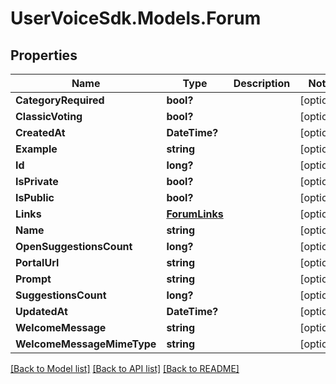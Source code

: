 # UserVoiceSdk.Models.Forum
## Properties

Name | Type | Description | Notes
------------ | ------------- | ------------- | -------------
**CategoryRequired** | **bool?** |  | [optional] 
**ClassicVoting** | **bool?** |  | [optional] 
**CreatedAt** | **DateTime?** |  | [optional] 
**Example** | **string** |  | [optional] 
**Id** | **long?** |  | [optional] 
**IsPrivate** | **bool?** |  | [optional] 
**IsPublic** | **bool?** |  | [optional] 
**Links** | [**ForumLinks**](ForumLinks.md) |  | [optional] 
**Name** | **string** |  | [optional] 
**OpenSuggestionsCount** | **long?** |  | [optional] 
**PortalUrl** | **string** |  | [optional] 
**Prompt** | **string** |  | [optional] 
**SuggestionsCount** | **long?** |  | [optional] 
**UpdatedAt** | **DateTime?** |  | [optional] 
**WelcomeMessage** | **string** |  | [optional] 
**WelcomeMessageMimeType** | **string** |  | [optional] 

[[Back to Model list]](../README.md#documentation-for-models) [[Back to API list]](../README.md#documentation-for-api-endpoints) [[Back to README]](../README.md)

